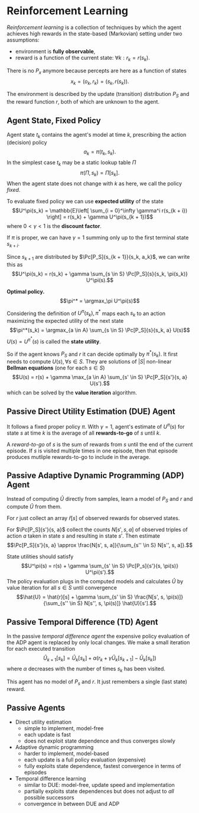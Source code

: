 # Reinforcement Learning

*Reinforcement learning* is a collection of techniques by which the agent achieves high rewards in the state-based (Markovian) setting under two assumptions:

* environment is **fully observable**,
* reward is a function of the current state: $\forall k: r_k = r(s_k)$.

There is no $P_x$ anymore because percepts are here as a function of states
$$x_k = (o_k, r_k) = (s_k, r(s_k)).$$

The environment is described by the update (transition) distribution $P_S$ and the reward function $r$, both of which are unknown to the agent.

## Agent State, Fixed Policy

Agent state $t_k$ contains the agent's model at time $k$, prescribing the action (decision) policy
$$a_k = \pi(t_k, s_k).$$
In the simplest case $t_k$ may be a static lookup table $\Pi$
$$\pi(\Pi, s_k) = \Pi[s_k].$$
When the agent state does not change with $k$ as here, we call the policy *fixed*.

To evaluate fixed policy we can use **expected utility** of the state
$$U^\pi(s_k) = \mathbb{E}\left[ \sum_{i = 0}^\infty \gamma^i r(s_{k + i}) \right] = r(s_k) + \gamma U^\pi(s_{k + 1})$$
where $0 < \gamma < 1$ is the **discount factor**.

If $\pi$ is proper, we can have $\gamma = 1$ summing only up to the first terminal state $s_{k + i}$.

Since $s_{k + 1}$ are distributed by $\Pc[P_S]{s_{k + 1}}{s_k, a_k}$, we can write this as
$$U^\pi(s_k) = r(s_k) + \gamma \sum_{s \in S} \Pc[P_S]{s}{s_k, \pi(s_k)} U^\pi(s).$$

**Optimal policy.**
$$\pi^* = \argmax_\pi U^\pi(s)$$

Considering the definition of $U^\pi(s_k), \pi^*$ maps each $s_k$ to an action maximizing the expected utility of the next state
$$\pi^*(s_k) = \argmax_{a \in A} \sum_{s \in S} \Pc[P_S]{s}{s_k, a} U(s)$$
$U(s) = U^{\pi^*}(s)$ is called the **state utility**.

So if the agent knows $P_S$ and $r$ it can decide optimally by $\pi^*(s_k)$. It first needs to compute $U(s), \forall s \in S$. They are solutions of $|S|$ non-linear **Bellman equations** (one for each $s \in S$)
$$U(s) = r(s) + \gamma \max_{a \in A} \sum_{s' \in S} \Pc[P_S]{s'}{s, a} U(s').$$
which can be solved by the **value iteration** algorithm.

## Passive Direct Utility Estimation (DUE) Agent

It follows a fixed proper policy $\pi$. With $\gamma = 1$, agent's estimate of $U^\pi(s)$ for state $s$ at time $k$ is the average of all **rewards-to-go** of $s$ until $k$.

A *reward-to-go* of $s$ is the sum of rewards from $s$ until the end of the current episode. If $s$ is visited multiple times in one episode, then that episode produces mutliple rewards-to-go to include in the average.

## Passive Adaptive Dynamic Programming (ADP) Agent

Instead of computing $\hat{U}$ directly from samples, learn a model of $P_S$ and $r$ and compute $\hat{U}$ from them.

For $r$ just collect an array $\hat{r}[s]$ of observed rewards for observed states.

For $\Pc[P_S]{s'}{s, a}$ collect the counts $N[s', s, a]$ of observed triples of action $a$ taken in state $s$ and resulting in state $s'$. Then estimate
$$\Pc[P_S]{s'}{s, a} \approx \frac{N[s', s, a]}{\sum_{s'' \in S} N[s'', s, a]}.$$

State utilities should satisfy
$$U^\pi(s) = r(s) + \gamma \sum_{s' \in S} \Pc[P_s]{s'}{s, \pi(s)} U^\pi(s').$$
The policy evaluation plugs in the computed models and calculates $\hat{U}$ by value iteration for all $s \in S$ until convergence
$$\hat{U} = \hat{r}[s] + \gamma \sum_{s' \in S} \frac{N[s', s, \pi(s)]}{\sum_{s'' \in S} N[s'', s, \pi(s)]} \hat{U}[s'].$$

## Passive Temporal Difference (TD) Agent

In the passive *temporal difference agent* the expensive policy evaluation of the ADP agent is replaced by only local changes. We make a small iteration for each executed transition
$$\hat{U}_{k + 1}[s_k] = \hat{U}_k[s_k] + \alpha\left(r_k + \gamma \hat{U}_k[s_{k + 1}] - \hat{U}_k[s_k] \right)$$
where $\alpha$ decreases with the number of times $s_k$ has been visited.

This agent has no model of $P_s$ and $r$. It just remembers a single (last state) reward.

## Passive Agents

* Direct utility estimation
    * simple to implement, model-free
    * each update is fast
    * does not exploit state dependence and thus converges slowly
* Adaptive dynamic programming
    * harder to implement, model-based
    * each update is a full policy evaluation (expensive)
    * fully exploits state dependence, fastest convergence in terms of episodes
* Temporal difference learning
    * similar to DUE: model-free, update speed and implementation
    * partially exploits state dependences but does not adjust to *all* possible successors
    * convergence in between DUE and ADP
